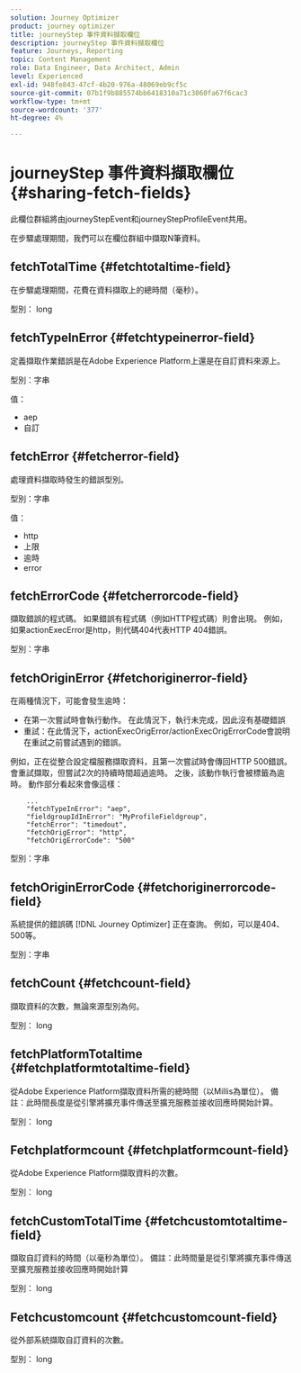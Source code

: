 ```yaml
---
solution: Journey Optimizer
product: journey optimizer
title: journeyStep 事件資料擷取欄位
description: journeyStep 事件資料擷取欄位
feature: Journeys, Reporting
topic: Content Management
role: Data Engineer, Data Architect, Admin
level: Experienced
exl-id: 948fe843-47cf-4b20-976a-48069eb9cf5c
source-git-commit: 07b1f9b885574bb6418310a71c3060fa67f6cac3
workflow-type: tm+mt
source-wordcount: '377'
ht-degree: 4%

---
```


# journeyStep 事件資料擷取欄位 {#sharing-fetch-fields}

此欄位群組將由journeyStepEvent和journeyStepProfileEvent共用。

在步驟處理期間，我們可以在欄位群組中擷取N筆資料。

## fetchTotalTime {#fetchtotaltime-field}

在步驟處理期間，花費在資料擷取上的總時間（毫秒）。

型別： long

## fetchTypeInError {#fetchtypeinerror-field}

定義擷取作業錯誤是在Adobe Experience Platform上還是在自訂資料來源上。

型別：字串

值：
* aep
* 自訂

## fetchError {#fetcherror-field}

處理資料擷取時發生的錯誤型別。

型別：字串

值：
* http
* 上限
* 逾時
* error

## fetchErrorCode {#fetcherrorcode-field}

擷取錯誤的程式碼。 如果錯誤有程式碼（例如HTTP程式碼）則會出現。 例如，如果actionExecError是http，則代碼404代表HTTP 404錯誤。

型別：字串

## fetchOriginError {#fetchoriginerror-field}

在兩種情況下，可能會發生逾時：

* 在第一次嘗試時會執行動作。 在此情況下，執行未完成，因此沒有基礎錯誤
* 重試：在此情況下，actionExecOrigError/actionExecOrigErrorCode會說明在重試之前嘗試遇到的錯誤。

例如，正在從整合設定檔服務擷取資料，且第一次嘗試時會傳回HTTP 500錯誤。 會重試擷取，但嘗試2次的持續時間超過逾時。 之後，該動作執行會被標籤為逾時。 動作部分看起來會像這樣：

```
    ...
    "fetchTypeInError": "aep",
    "fieldgroupIdInError": "MyProfileFieldgroup",
    "fetchError": "timedout",
    "fetchOrigError": "http",
    "fetchOrigErrorCode": "500"
```

型別：字串

## fetchOriginErrorCode {#fetchoriginerrorcode-field}

系統提供的錯誤碼 [!DNL Journey Optimizer] 正在查詢。 例如，可以是404、500等。

型別：字串

## fetchCount {#fetchcount-field}

擷取資料的次數，無論來源型別為何。

型別： long

## fetchPlatformTotaltime {#fetchplatformtotaltime-field}

從Adobe Experience Platform擷取資料所需的總時間（以Millis為單位）。 備註：此時間長度是從引擎將擴充事件傳送至擴充服務並接收回應時開始計算。

型別： long

## Fetchplatformcount {#fetchplatformcount-field}

從Adobe Experience Platform擷取資料的次數。

型別： long

## fetchCustomTotalTime {#fetchcustomtotaltime-field}

擷取自訂資料的時間（以毫秒為單位）。 備註：此時間量是從引擎將擴充事件傳送至擴充服務並接收回應時開始計算

型別： long

## Fetchcustomcount {#fetchcustomcount-field}

從外部系統擷取自訂資料的次數。

型別： long
